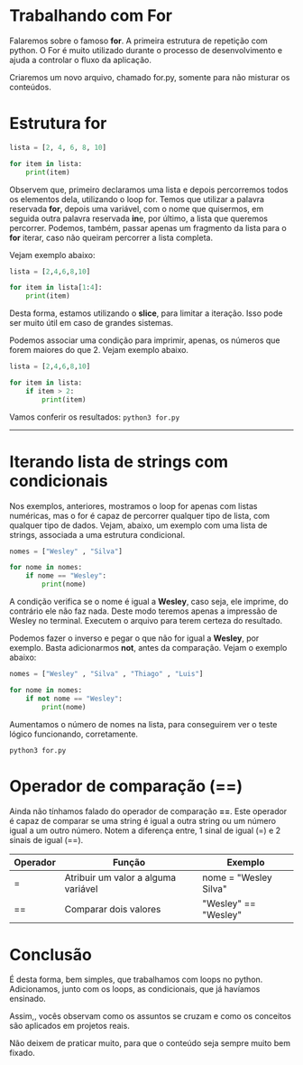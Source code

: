 # Trabalhando com For

Falaremos sobre o famoso **for**. A primeira estrutura de repetição com python. O For é muito utilizado durante o processo de desenvolvimento e ajuda a controlar o fluxo da aplicação.

Criaremos um novo arquivo, chamado for.py, somente para não misturar os conteúdos.

# Estrutura for

```python
lista = [2, 4, 6, 8, 10]

for item in lista:
    print(item)
```

Observem que, primeiro declaramos uma lista e depois percorremos todos os elementos dela, utilizando o loop for. Temos que utilizar a palavra reservada **for**, depois uma variável, com o nome que quisermos, em seguida outra palavra reservada **in**e, por último, a lista que queremos percorrer.
Podemos, também, passar apenas um fragmento da lista para o **for** iterar, caso não queiram percorrer a lista completa. 

Vejam exemplo abaixo:

```python
lista = [2,4,6,8,10]

for item in lista[1:4]:
    print(item)
```

Desta forma, estamos utilizando o **slice**, para limitar a iteração. Isso pode ser muito útil em caso de grandes sistemas.

Podemos associar uma condição para imprimir, apenas, os números que forem maiores do que 2. Vejam exemplo abaixo.

```python
lista = [2,4,6,8,10]

for item in lista:
    if item > 2:
        print(item)
```

Vamos conferir os resultados: `python3 for.py`

***

# Iterando lista de strings com condicionais

Nos exemplos, anteriores, mostramos o loop for apenas com listas numéricas, mas o for é capaz de percorrer qualquer tipo de lista, com qualquer tipo de dados. Vejam, abaixo, um exemplo com uma lista de strings, associada a uma estrutura condicional.

```python
nomes = ["Wesley" , "Silva"]

for nome in nomes:
    if nome == "Wesley":
        print(nome)
```

A condição verifica se o nome é igual a **Wesley**, caso seja, ele imprime, do contrário ele não faz nada. Deste modo teremos apenas a impressão de Wesley no terminal. Executem o arquivo para terem certeza do resultado.

Podemos fazer o inverso e pegar o que não for igual a **Wesley**, por exemplo. Basta adicionarmos **not**, antes da comparação. Vejam o exemplo abaixo:

```python
nomes = ["Wesley" , "Silva" , "Thiago" , "Luis"]

for nome in nomes:
    if not nome == "Wesley":
        print(nome)
```

Aumentamos o número de nomes na lista, para conseguirem ver o teste lógico funcionando, corretamente.

`python3 for.py`

# Operador de comparação (==)

Ainda não tínhamos falado do operador de comparação **==**. Este operador é capaz de comparar se uma string é igual a outra string ou um número igual a um outro número. Notem a diferença entre, 1 sinal de igual (=) e 2 sinais de igual (==).

Operador | Função | Exemplo
------------- | ---------- | ------------
=               | Atribuir um valor a alguma variável | nome = "Wesley Silva"
==             | Comparar dois valores | "Wesley" == "Wesley"

# Conclusão

É desta forma, bem simples, que trabalhamos com loops no python. Adicionamos, junto com os loops, as condicionais, que já havíamos ensinado.

Assim,, vocês observam como os assuntos se cruzam e como os conceitos são aplicados em projetos reais.

Não deixem de praticar muito, para que o conteúdo seja sempre muito bem fixado.